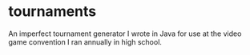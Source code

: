 # tournaments
An imperfect tournament generator I wrote in Java for use at the video game convention I ran annually in high school.
